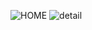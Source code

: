 ![HOME](https://github.com/user-attachments/assets/ccc3f2c0-e42d-4565-b4ab-40e86fbfc49b)
![detail](https://github.com/user-attachments/assets/89e8e041-8df4-4579-8bdb-3133c0b3aab8)
